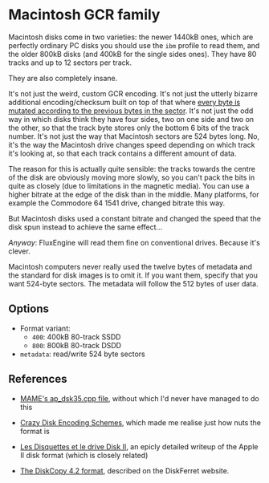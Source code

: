 <!-- This file is automatically generated. Do not edit. -->
# Macintosh GCR family

Macintosh disks come in two varieties: the newer 1440kB ones, which are
perfectly ordinary PC disks you should use the `ibm` profile to read them, and
the older 800kB disks (and 400kB for the single sides ones). They have 80
tracks and up to 12 sectors per track.

They are also completely insane.

It's not just the weird, custom GCR encoding. It's not just the utterly
bizarre additional encoding/checksum built on top of that where [every byte
is mutated according to the previous bytes in the
sector](https://www.bigmessowires.com/2011/10/02/crazy-disk-encoding-schemes/).
It's not just the odd way in which disks think they have four sides, two on one
side and two on the other, so that the track byte stores only the bottom 6 bits
of the track number. It's not just the way that Macintosh sectors are 524 bytes
long. No, it's the way the Macintosh drive changes speed depending on which
track it's looking at, so that each track contains a different amount of data.

The reason for this is actually quite sensible: the tracks towards the centre
of the disk are obviously moving more slowly, so you can't pack the bits in
quite as closely (due to limitations in the magnetic media). You can use a
higher bitrate at the edge of the disk than in the middle. Many platforms, for
example the Commodore 64 1541 drive, changed bitrate this way.

But Macintosh disks used a constant bitrate and changed the speed that the disk
spun instead to achieve the same effect...

_Anyway_: FluxEngine will read them fine on conventional drives.  Because it's
clever.

Macintosh computers never really used the twelve bytes of metadata and the
standard for disk images is to omit it. If you want them, specify that you want
524-byte sectors. The metadata will follow the 512 bytes of user data.

## Options

  - Format variant:
      - `400`: 400kB 80-track SSDD
      - `800`: 800kB 80-track DSDD
  - `metadata`: read/write 524 byte sectors

References
----------

  - [MAME's ap_dsk35.cpp file](https://github.com/mamedev/mame/blob/4263a71e64377db11392c458b580c5ae83556bc7/src/lib/formats/ap_dsk35.cpp),
    without which I'd never have managed to do this

  - [Crazy Disk Encoding
    Schemes](https://www.bigmessowires.com/2011/10/02/crazy-disk-encoding-schemes/), which made
    me realise just how nuts the format is

  - [Les Disquettes et le drive Disk II](http://www.hackzapple.com/DISKII/DISKIITECH.HTM), an
    epicly detailed writeup of the Apple II disk format (which is closely related)

  - [The DiskCopy 4.2
        format](https://www.discferret.com/wiki/Apple_DiskCopy_4.2), described on
        the DiskFerret website.

